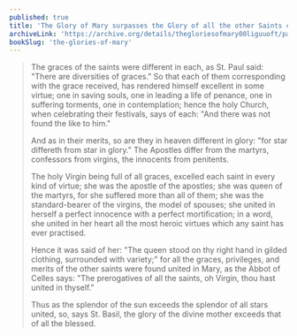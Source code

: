 ```yaml
---
published: true
title: 'The Glory of Mary surpasses the Glory of all the other Saints combined'
archiveLink: 'https://archive.org/details/thegloriesofmary00liguuoft/page/508?view=theater'
bookSlug: 'the-glories-of-mary'
---
```


> The graces of the saints were different in each, as St. Paul said: "There are diversities of graces." So that each of them corresponding with the grace received, has rendered himself excellent in some virtue; one in saving souls, one in leading a life of penance, one in suffering torments, one in contemplation; hence the holy Church, when celebrating their festivals, says of each: "And there was not found the like to him."
>
> And as in their merits, so are they in heaven different in glory: "for star differeth from star in glory." The Apostles differ from the martyrs, confessors from virgins, the innocents from penitents.
>
> The holy Virgin being full of all graces, excelled each saint in every kind of virtue; she was the apostle of the apostles; she was queen of the martyrs, for she suffered more than all of them; she was the standard-bearer of the virgins, the model of spouses; she united in herself a perfect innocence with a perfect mortification; in a word, she united in her heart all the most heroic virtues which any saint has ever practised.
>
> Hence it was said of her: "The queen stood on thy right hand in gilded clothing, surrounded with variety;" for all the graces, privileges, and merits of the other saints were found united in Mary, as the Abbot of Celles says: "The prerogatives of all the saints, oh Virgin, thou hast united in thyself."
>
> Thus as the splendor of the sun exceeds the splendor of all stars united, so, says St. Basil, the glory of the divine mother exceeds that of all the blessed.
